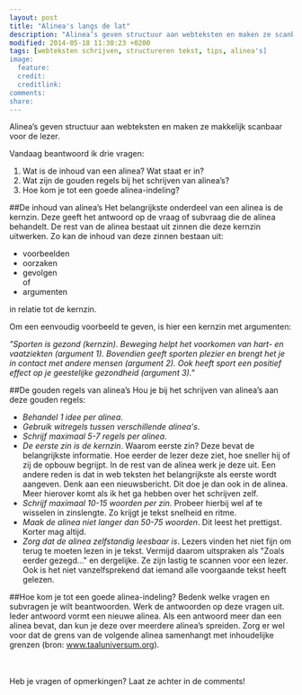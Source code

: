 ```yaml
---
layout: post
title: "Alinea's langs de lat"
description: "Alinea’s geven structuur aan webteksten en maken ze scanbaar. In deze blogpost lees je tips voor het schrijven van alinea’s."
modified: 2014-05-18 11:30:23 +0200
tags: [webteksten schrijven, structureren tekst, tips, alinea's]
image:
  feature: 
  credit: 
  creditlink: 
comments: 
share: 
---
```

Alinea’s geven structuur aan webteksten en maken ze makkelijk scanbaar voor de lezer. 

Vandaag beantwoord ik drie vragen:  
1. Wat is de inhoud van een alinea? Wat staat er in?  
2. Wat zijn de  gouden regels bij het schrijven van alinea’s?  
3. Hoe kom je tot een goede alinea-indeling?

##De inhoud van alinea’s
Het belangrijkste onderdeel van een alinea is de kernzin. Deze geeft het antwoord op de vraag of subvraag die de alinea behandelt. De rest van de alinea bestaat uit zinnen die deze kernzin uitwerken. Zo kan de inhoud van deze zinnen bestaan uit:

- voorbeelden  
- oorzaken  
- gevolgen  
of  
- argumenten

in relatie tot de kernzin.

Om een eenvoudig voorbeeld te geven, is hier een kernzin met argumenten:

_"Sporten is gezond (kernzin). Beweging helpt het voorkomen van hart- en vaatziekten (argument 1). Bovendien geeft sporten plezier en brengt het je in contact met andere mensen (argument 2). Ook heeft sport een positief effect op je geestelijke gezondheid  (argument 3)."_


##De gouden regels van alinea’s
Hou je bij het schrijven van alinea’s aan deze gouden regels:

- _Behandel 1 idee per alinea_.
- _Gebruik witregels tussen verschillende alinea's_.
- _Schrijf maximaal 5-7 regels per alinea_.
- _De eerste zin is de kernzin_. Waarom eerste zin? Deze bevat de
  belangrijkste informatie. Hoe eerder de lezer deze ziet, hoe sneller
  hij of zij de opbouw begrijpt. In de rest van de alinea werk je deze
  uit. Een andere reden is dat in web teksten het belangrijkste als
  eerste wordt aangeven. Denk aan een nieuwsbericht. Dit doe je dan
  ook in de alinea. Meer hierover komt als ik het ga hebben over het
  schrijven zelf.
- _Schrijf maximaal 10-15 woorden per zin_. Probeer hierbij wel af te
  wisselen in zinslengte. Zo krijgt je tekst snelheid en ritme.
- _Maak de alinea niet langer dan 50-75 woorden_. Dit leest het
  prettigst. Korter mag altijd. 
- _Zorg dat de alinea zelfstandig leesbaar is_. Lezers vinden het niet
  fijn om terug te moeten lezen in je tekst. Vermijd daarom uitspraken als
   "Zoals eerder gezegd..." en dergelijke. Ze zijn lastig te scannen
  voor een lezer. Ook is het niet vanzelfsprekend dat iemand alle
  voorgaande tekst heeft gelezen. 

##Hoe kom je tot een goede alinea-indeling?
Bedenk welke vragen en subvragen je wilt beantwoorden. Werk de
antwoorden op deze vragen uit. Ieder antwoord vormt een nieuwe
alinea. Als een antwoord meer dan een alinea bevat, dan kun je deze
over meerdere alinea’s spreiden. Zorg er wel voor dat de grens van de
volgende alinea samenhangt met inhoudelijke grenzen (bron: <a
href="http://taaladvies.net/taal/advies/vraag/43/alineas_maken/">www.taaluniversum.org</a>).


<br><br>
Heb je vragen of opmerkingen? Laat ze achter in de comments!
